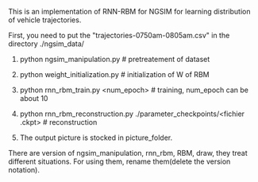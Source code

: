 This is an implementation of RNN-RBM for NGSIM for learning distribution of vehicle trajectories.

First, you need to put the "trajectories-0750am-0805am.csv"  in the directory ./ngsim_data/
1. python ngsim_manipulation.py  # pretreatement of dataset

2. python weight_initialization.py  # initialization of W of RBM

3. python rnn_rbm_train.py  <num_epoch> # training,  num_epoch can be about 10

4. python rnn_rbm_reconstruction.py ./parameter_checkpoints/<fichier .ckpt>  # reconstruction

5. The output picture is stocked in picture_folder.

There are version of ngsim_manipulation, rnn_rbm, RBM, draw, they treat different situations. For using them, rename them(delete the version notation).